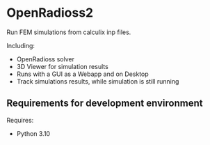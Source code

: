# OpenRadioss2
Run FEM simulations from calculix inp files.

Including:
- OpenRadioss solver
- 3D Viewer for simulation results
- Runs with a GUI as a Webapp and on Desktop
- Track simulations results, while simulation is still running


## Requirements for development environment
Requires:
- Python 3.10
